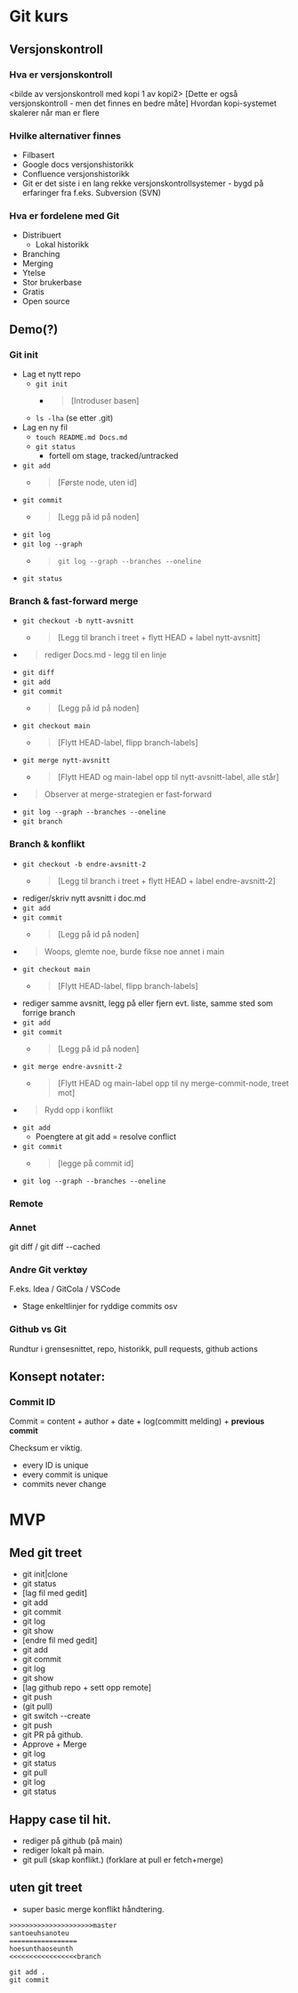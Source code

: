 # Git kurs

## Versjonskontroll
### Hva er versjonskontroll
<bilde av versjonskontroll med kopi 1 av kopi2>
[Dette er også versjonskontroll - men det finnes en bedre måte]
Hvordan kopi-systemet skalerer når man er flere

### Hvilke alternativer finnes
* Filbasert
* Google docs versjonshistorikk
* Confluence versjonshistorikk
* Git er det siste i en lang rekke versjonskontrollsystemer - bygd på erfaringer fra f.eks. Subversion (SVN)

### Hva er fordelene med Git
* Distribuert
  * Lokal historikk
* Branching
* Merging
* Ytelse
* Stor brukerbase
* Gratis
* Open source

## Demo(?)

### Git init
* Lag et nytt repo
  * `git init`
    * > [Introduser basen]
  * `ls -lha` (se etter .git)
* Lag en ny fil
  * `touch README.md Docs.md`
  * `git status`
    * fortell om stage, tracked/untracked
* `git add`
  * > [Første node, uten id]
* `git commit`
  * > [Legg på id på noden]
* `git log`
* `git log --graph`
  * > `git log --graph --branches --oneline`
* `git status`

### Branch & fast-forward merge
* `git checkout -b nytt-avsnitt`
  * > [Legg til branch i treet + flytt HEAD + label nytt-avsnitt]
* > rediger Docs.md - legg til en linje
* `git diff`
* `git add`
* `git commit`
  * > [Legg på id på noden]
* `git checkout main`
  * > [Flytt HEAD-label, flipp branch-labels]
* `git merge nytt-avsnitt`
  * > [Flytt HEAD og main-label opp til nytt-avsnitt-label, alle står]
* > Observer at merge-strategien er fast-forward
* `git log --graph --branches --oneline`
* `git branch`

### Branch & konflikt
* `git checkout -b endre-avsnitt-2`
  * > [Legg til branch i treet + flytt HEAD + label endre-avsnitt-2]
* rediger/skriv nytt avsnitt i doc.md
* `git add`
* `git commit`
  * > [Legg på id på noden]
* > Woops, glemte noe, burde fikse noe annet i main
* `git checkout main`
  * > [Flytt HEAD-label, flipp branch-labels]
* rediger samme avsnitt, legg på eller fjern evt. liste, samme sted som forrige branch
* `git add`
* `git commit`
  * > [Legg på id på noden]
* `git merge endre-avsnitt-2`
  * > [Flytt HEAD og main-label opp til ny merge-commit-node, treet mot]
* > Rydd opp i konflikt
* `git add`
    * Poengtere at git add = resolve conflict
* `git commit`
  * > [legge på commit id]
* `git log --graph --branches --oneline`


### Remote


### Annet
git diff / git diff --cached


### Andre Git verktøy
F.eks. Idea / GitCola / VSCode
- Stage enkeltlinjer for ryddige commits osv

### Github vs Git
Rundtur i grensesnittet, repo, historikk, pull requests, github actions




## Konsept notater: 

### Commit ID
Commit = content + author + date + log(committ melding) + **previous commit** 

Checksum er viktig. 

- every ID is unique
- every commit is unique
- commits never change




# MVP
## Med git treet
- git init|clone
- git status
- [lag fil med gedit]
- git add
- git commit
- git log
- git show
- [endre fil med gedit]
- git add
- git commit
- git log
- git show <hash>
- [lag github repo + sett opp remote]
- git push
- (git pull)
- git switch --create
- git push
- git PR på github.
- Approve + Merge
- git log
- git status
- git pull
- git log
- git status

## Happy case til hit. 
- rediger på github (på main)
- rediger lokalt på main. 
- git pull (skap konflikt.) (forklare at pull er fetch+merge)

## uten git treet 
- super basic merge konflikt håndtering. 

```
>>>>>>>>>>>>>>>>>>>>>master
santoeuhsanoteu
=================
hoesunthaoseunth
<<<<<<<<<<<<<<<<<branch
```

```
git add . 
git commit
```
